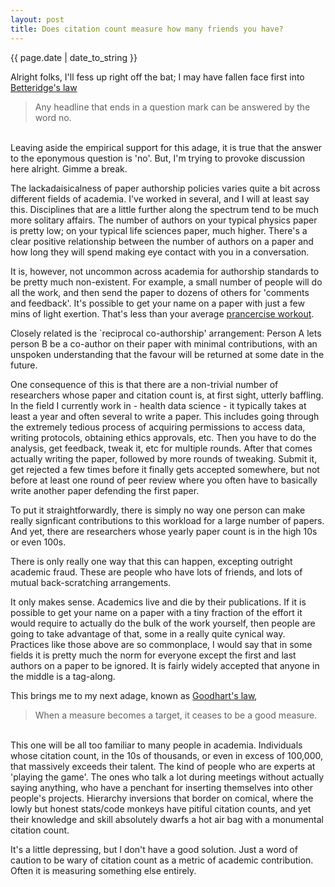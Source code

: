 ```yaml
---
layout: post
title: Does citation count measure how many friends you have?
---
```


<p>{{ page.date | date_to_string }}</p>

Alright folks, I'll fess up right off the bat; I may have fallen face first into <a href="https://en.wikipedia.org/wiki/Betteridge%27s_law_of_headlines" target="_blank"> Betteridge's law</a> 

<blockquote>
Any headline that ends in a question mark can be answered by the word no.
</blockquote> 
<br>
Leaving aside the empirical support for this adage, it is true that the answer to the eponymous question is 'no'. But, I'm trying to provoke discussion here alright. Gimme a break. 

The lackadaisicalness of paper authorship policies varies quite a bit across different fields of academia. I've worked in several, and I will at least say this. Disciplines that are 
 a little further along the spectrum tend to be much more solitary affairs. The number of authors on your typical physics paper is pretty low; on your typical life sciences
 paper, much higher. There's a clear positive relationship between the number of authors on a paper and how long they will spend making eye contact with you in a 
 conversation.  

 It is, however, not uncommon across academia for authorship standards to be pretty much non-existent. For example, a small number of people will do all the work, and then
  send the paper to dozens of others for 'comments and feedback'. It's possible to get your name on a paper with just a few mins of light exertion. That's less than your average 
  <a href="https://www.youtube.com/watch?v=o-50GjySwew" target="_blank"> prancercise workout</a>. 


Closely related is the `reciprocal co-authorship' arrangement: Person A lets person B be a co-author on their paper with minimal contributions, with an unspoken
understanding that the favour will be returned at some date in the future. 

One consequence of this is that there are a non-trivial number of researchers whose paper and citation count is, at first sight, utterly baffling. In the field 
I currently work in - health data science - it typically takes at least a year and often several to write a paper. This includes going through the extremely tedious process of 
acquiring permissions to access data, writing protocols, obtaining ethics approvals, etc. Then you have to do the analysis, get feedback, tweak it, etc for multiple rounds. 
After that comes actually writing the paper, followed by more rounds of tweaking. Submit it, get rejected a few times before it finally gets accepted somewhere, but not before at least 
one round of peer review where you often have to basically write another paper defending the first paper.

To put it straightforwardly, there is simply no way one person can make really signficant contributions to this workload for a large number of papers. And yet, there are researchers 
whose yearly paper count is in the high 10s or even 100s.

There is only really one way that this can happen, excepting outright academic fraud. These are people who have lots of friends, and lots of mutual back-scratching arrangements. 

It only makes sense. Academics live and die by their publications. If it is possible to get your name on a paper with a tiny fraction of the effort it would require to actually do 
the bulk of the work yourself, then people are going to take advantage of that, some in a really quite cynical way. Practices like those above are so commonplace, I would say that 
in some fields it is pretty much the norm for everyone except the first and last authors on a paper to be ignored. It is fairly widely accepted that anyone in the middle is a tag-along.

This brings me to my next adage, known as <a href="https://en.wikipedia.org/wiki/Goodhart%27s_law" target="_blank"> Goodhart's law</a>,

<blockquote>
When a measure becomes a target, it ceases to be a good measure.
</blockquote> 
<br>
This one will be all too familiar to many people in academia. Individuals whose citation count, in the 10s of thousands, or even in excess of 100,000, that massively exceeds their talent. The 
kind of people who are experts at 'playing the game'. The ones who talk a lot during meetings without actually saying anything, who have a penchant for inserting themselves into other people's projects. Hierarchy inversions that border on comical, where the lowly but honest stats/code monkeys have pitiful citation counts, and yet their knowledge and skill 
absolutely dwarfs a hot air bag with a monumental citation count.

It's a little depressing, but I don't have a good solution. Just a word of caution to be wary of citation count as a metric of academic contribution. Often it is measuring something
else entirely.


